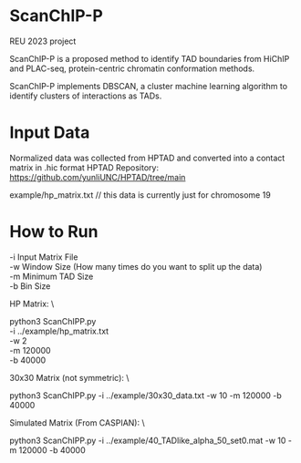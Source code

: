 # ScanChIP-P
REU 2023 project

ScanChIP-P is a proposed method to identify TAD boundaries from HiChIP and PLAC-seq, protein-centric chromatin conformation methods.

ScanChIP-P implements DBSCAN, a cluster machine learning algorithm to identify clusters of interactions as TADs.

# Input Data
Normalized data was collected from HPTAD and converted into a contact matrix in .hic format
HPTAD Repository: https://github.com/yunliUNC/HPTAD/tree/main

example/hp_matrix.txt // this data is currently just for chromosome 19

# How to Run
-i Input Matrix File \
-w Window Size (How many times do you want to split up the data) \
-m Minimum TAD Size \
-b Bin Size 

HP Matrix: \
 
python3 ScanChIPP.py \
-i ../example/hp_matrix.txt \
-w 2 \
-m 120000 \
-b 40000

30x30 Matrix (not symmetric): \
 
python3 ScanChIPP.py -i ../example/30x30_data.txt -w 10 -m 120000 -b 40000

Simulated Matrix (From CASPIAN): \
 
python3 ScanChIPP.py -i ../example/40_TADlike_alpha_50_set0.mat -w 10 -m 120000 -b 40000

